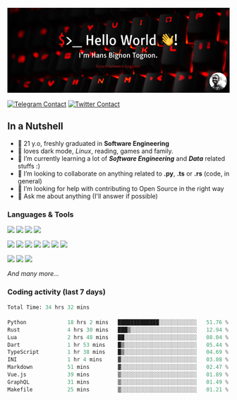 ![Cover](assets/gh-readme-cover.png)

[![Telegram Contact](https://img.shields.io/badge/Telegram-%230088CC.svg?style=for-the-badge&logo=telegram&logoColor=white)](https://t.me/hanstobi) [![Twitter Contact](https://img.shields.io/badge/Twitter-%2308A0E9.svg?style=for-the-badge&logo=twitter&logoColor=white)](https://twitter.com/_tobihans)

## In a Nutshell
- 👤 21 y.o, freshly graduated in **Software Engineering**
- 🖤 loves dark mode, *Linux*, reading, games and family.
- 🌱 I’m currently learning a lot of ***Software Engineering*** and ***Data*** related stuffs :)
- 👯 I’m looking to collaborate on anything related to **.py**, **.ts** or **.rs** (code, in general)
- 🤔 I’m looking for help with contributing to Open Source in the right way
- 💬 Ask me about anything (I'll answer if possible)

### Languages & Tools
![](https://img.shields.io/badge/Linux-%23eab30f.svg?style=for-the-badge&logo=linux&logoColor=black) ![](https://img.shields.io/badge/Git-%23e54a2f.svg?style=for-the-badge&logo=git&logoColor=white) ![](https://img.shields.io/badge/Github-%231a1d21.svg?style=for-the-badge&logo=github&logoColor=white) ![](https://img.shields.io/badge/Docker-%230394f0.svg?style=for-the-badge&logo=docker&logoColor=white)

![](https://img.shields.io/badge/C-%231a1d21.svg?style=for-the-badge&logo=C&logoColor=white) ![](https://img.shields.io/badge/TypeScript-%230074c2.svg?style=for-the-badge&logo=typescript&logoColor=white) ![](https://img.shields.io/badge/Python-%23f0c540.svg?style=for-the-badge&logo=python) ![](https://img.shields.io/badge/Rust-%23ea4800.svg?style=for-the-badge&logo=rust) ![](https://img.shields.io/badge/Php-%237175aa.svg?style=for-the-badge&logo=php&logoColor=white) ![](https://img.shields.io/badge/HTML-%23d84924.svg?style=for-the-badge&logo=html5&logoColor=white) ![](https://img.shields.io/badge/Scss-%23c45f92.svg?style=for-the-badge&logo=sass&logoColor=white)

![](https://img.shields.io/badge/Vue-%23314559.svg?style=for-the-badge&logo=vue.js) ![](https://img.shields.io/badge/Laravel-%23e54a2f.svg?style=for-the-badge&logo=laravel&logoColor=white) ![](https://img.shields.io/badge/Adonis-%235a45ff.svg?style=for-the-badge&logo=adonisjs)

*And many more...*

### Coding activity (last 7 days)
<!--START_SECTION:waka-->

```python
Total Time: 34 hrs 32 mins

Python             18 hrs 2 mins   █████████████░░░░░░░░░░░░   51.76 %
Rust               4 hrs 30 mins   ███▒░░░░░░░░░░░░░░░░░░░░░   12.94 %
Lua                2 hrs 48 mins   ██░░░░░░░░░░░░░░░░░░░░░░░   08.04 %
Dart               1 hr 53 mins    █▒░░░░░░░░░░░░░░░░░░░░░░░   05.44 %
TypeScript         1 hr 38 mins    █▒░░░░░░░░░░░░░░░░░░░░░░░   04.69 %
INI                1 hr 4 mins     ▓░░░░░░░░░░░░░░░░░░░░░░░░   03.08 %
Markdown           51 mins         ▓░░░░░░░░░░░░░░░░░░░░░░░░   02.47 %
Vue.js             39 mins         ▒░░░░░░░░░░░░░░░░░░░░░░░░   01.89 %
GraphQL            31 mins         ▒░░░░░░░░░░░░░░░░░░░░░░░░   01.49 %
Makefile           25 mins         ▒░░░░░░░░░░░░░░░░░░░░░░░░   01.21 %
```

<!--END_SECTION:waka-->
